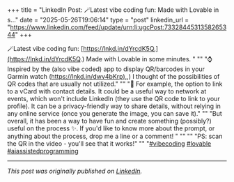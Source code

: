 +++
title = "LinkedIn Post: 🪄Latest vibe coding fun: Made with Lovable in s..."
date = "2025-05-26T19:06:14"
type = "post"
linkedin_url = "https://www.linkedin.com/feed/update/urn:li:ugcPost:7332844531358265344"
+++

🪄Latest vibe coding fun: [https://lnkd.in/dYrcdK5Q.](https://lnkd.in/dYrcdK5Q.) Made with Lovable in some minutes. "
""
"⌚️ Inspired by the (also vibe coded) app to display QR/barcodes in your Garmin watch ([https://lnkd.in/dwv4bKrp),](https://lnkd.in/dwv4bKrp),) I thought of the possibilities of QR codes that are usually not utilized."
""
"📇 For example, the option to link to a vCard with contact details. It could be a useful way to network at events, which won't include LinkedIn (they use the QR code to link to your profile). It can be a privacy-friendly way to share details, without relying in any online service (once you generate the image, you can save it)."
""
"But overall, it has been a way to have fun and create something (possibly?) useful on the process ✨. If you'd like to know more about the prompt, or anything about the process, drop me a line or a comment! "
""
""
"PS: scan the QR in the video - you'll see that it works!"
""
"[#vibecoding](https://www.linkedin.com/feed/hashtag/vibecoding) [#lovable](https://www.linkedin.com/feed/hashtag/lovable) [#aiassistedprogramming](https://www.linkedin.com/feed/hashtag/aiassistedprogramming)

---

*This post was originally published on [LinkedIn](https://www.linkedin.com/in/adrianmoreno/recent-activity/all/).*